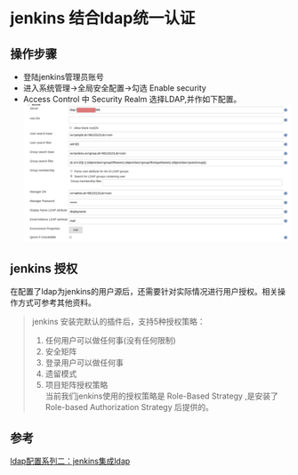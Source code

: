 # jenkins 结合ldap统一认证

## 操作步骤
* 登陆jenkins管理员账号
* 进入系统管理->全局安全配置->勾选 Enable security 
* Access Control 中 Security Realm 选择LDAP,并作如下配置。  
![jenkins 配置](jenkins.png)

## jenkins 授权
在配置了ldap为jenkins的用户源后，还需要针对实际情况进行用户授权。相关操作方式可参考其他资料。
> jenkins 安装完默认的插件后，支持5种授权策略：
> 1. 任何用户可以做任何事(没有任何限制)
> 2. 安全矩阵
> 3. 登录用户可以做任何事
> 4. 遗留模式
> 5. 项目矩阵授权策略  
> 当前我们jenkins使用的授权策略是  Role-Based Strategy ,是安装了 Role-based Authorization Strategy 后提供的。

## 参考  
[ldap配置系列二：jenkins集成ldap](https://www.cnblogs.com/zhaojiedi1992/p/zhaojiedi_liunx_52_ldap_for_jenkins.html)